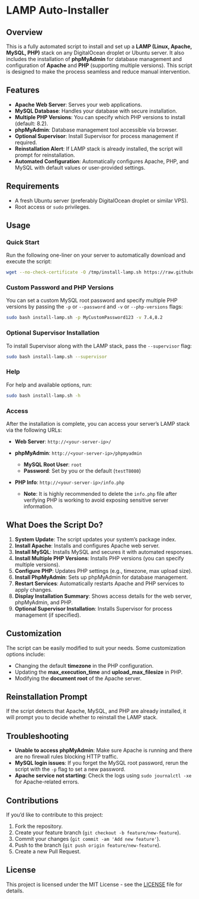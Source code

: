 
# LAMP Auto-Installer

## Overview

This is a fully automated script to install and set up a **LAMP (Linux, Apache, MySQL, PHP)** stack on any DigitalOcean droplet or Ubuntu server. It also includes the installation of **phpMyAdmin** for database management and configuration of **Apache** and **PHP** (supporting multiple versions). This script is designed to make the process seamless and reduce manual intervention.

## Features

- **Apache Web Server**: Serves your web applications.
- **MySQL Database**: Handles your database with secure installation.
- **Multiple PHP Versions**: You can specify which PHP versions to install (default: 8.2).
- **phpMyAdmin**: Database management tool accessible via browser.
- **Optional Supervisor**: Install Supervisor for process management if required.
- **Reinstallation Alert**: If LAMP stack is already installed, the script will prompt for reinstallation.
- **Automated Configuration**: Automatically configures Apache, PHP, and MySQL with default values or user-provided settings.

## Requirements

- A fresh Ubuntu server (preferably DigitalOcean droplet or similar VPS).
- Root access or `sudo` privileges.

## Usage

### Quick Start

Run the following one-liner on your server to automatically download and execute the script:

```bash
wget --no-check-certificate -O /tmp/install-lamp.sh https://raw.githubusercontent.com/rifrocket/LAMP-Auto-Installer/main/install-lamp.sh; sudo bash /tmp/install-lamp.sh
```

### Custom Password and PHP Versions

You can set a custom MySQL root password and specify multiple PHP versions by passing the `-p` or `--password` and `-v` or `--php-versions` flags:

```bash
sudo bash install-lamp.sh -p MyCustomPassword123 -v 7.4,8.2
```

### Optional Supervisor Installation

To install Supervisor along with the LAMP stack, pass the `--supervisor` flag:

```bash
sudo bash install-lamp.sh --supervisor
```

### Help

For help and available options, run:

```bash
sudo bash install-lamp.sh -h
```

### Access

After the installation is complete, you can access your server’s LAMP stack via the following URLs:

- **Web Server**: `http://<your-server-ip>/`
- **phpMyAdmin**: `http://<your-server-ip>/phpmyadmin`
  - **MySQL Root User**: `root`
  - **Password**: Set by you or the default (`testT8080`)

- **PHP Info**: `http://<your-server-ip>/info.php`
  - **Note**: It is highly recommended to delete the `info.php` file after verifying PHP is working to avoid exposing sensitive server information.

## What Does the Script Do?

1. **System Update**: The script updates your system’s package index.
2. **Install Apache**: Installs and configures Apache web server.
3. **Install MySQL**: Installs MySQL and secures it with automated responses.
4. **Install Multiple PHP Versions**: Installs PHP versions (you can specify multiple versions).
5. **Configure PHP**: Updates PHP settings (e.g., timezone, max upload size).
6. **Install PhpMyAdmin**: Sets up phpMyAdmin for database management.
7. **Restart Services**: Automatically restarts Apache and PHP services to apply changes.
8. **Display Installation Summary**: Shows access details for the web server, phpMyAdmin, and PHP.
9. **Optional Supervisor Installation**: Installs Supervisor for process management (if specified).

## Customization

The script can be easily modified to suit your needs. Some customization options include:

- Changing the default **timezone** in the PHP configuration.
- Updating the **max_execution_time** and **upload_max_filesize** in PHP.
- Modifying the **document root** of the Apache server.

## Reinstallation Prompt

If the script detects that Apache, MySQL, and PHP are already installed, it will prompt you to decide whether to reinstall the LAMP stack.

## Troubleshooting

- **Unable to access phpMyAdmin**: Make sure Apache is running and there are no firewall rules blocking HTTP traffic.
- **MySQL login issues**: If you forget the MySQL root password, rerun the script with the `-p` flag to set a new password.
- **Apache service not starting**: Check the logs using `sudo journalctl -xe` for Apache-related errors.

## Contributions

If you’d like to contribute to this project:

1. Fork the repository.
2. Create your feature branch (`git checkout -b feature/new-feature`).
3. Commit your changes (`git commit -am 'Add new feature'`).
4. Push to the branch (`git push origin feature/new-feature`).
5. Create a new Pull Request.

## License

This project is licensed under the MIT License - see the [LICENSE](LICENSE) file for details.